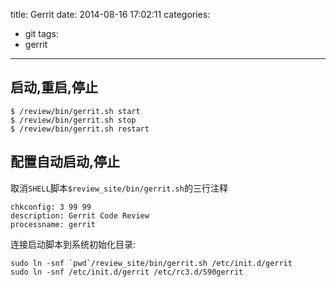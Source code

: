 title: Gerrit 
date: 2014-08-16 17:02:11
categories:
  - git
tags:
  - gerrit
---

## 启动,重启,停止

```
$ /review/bin/gerrit.sh start
$ /review/bin/gerrit.sh stop
$ /review/bin/gerrit.sh restart
```

## 配置自动启动,停止

取消`SHELL`脚本`$review_site/bin/gerrit.sh`的三行注释

```
chkconfig: 3 99 99
description: Gerrit Code Review
processname: gerrit
```

连接启动脚本到系统初始化目录:

```
sudo ln -snf `pwd`/review_site/bin/gerrit.sh /etc/init.d/gerrit
sudo ln -snf /etc/init.d/gerrit /etc/rc3.d/S90gerrit
```